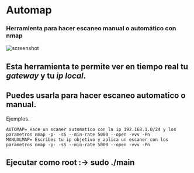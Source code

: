# Automap
### Herramienta para hacer escaneo manual o automático con nmap

![screenshot](https://user-images.githubusercontent.com/58263431/175098458-28a2276b-d8d9-46a7-b93e-e942d0b55d9d.png)

## Esta herramienta te permite ver en tiempo real tu *gateway* y tu *ip local*.
## Puedes usarla para hacer escaneo automatico o manual.
Ejemplos.

    AUTOMAP= Hace un scaner automatico con la ip 192.168.1.0/24 y los parametros nmap -p- -sS --min-rate 5000 --open -vvv -Pn
    MANUALMAP= Escribes tu ip objetivo y aplica un escaner con los parametros nmap -p- -sS --min-rate 5000 --open -vvv -Pn

## Ejecutar como root :-> sudo ./main

